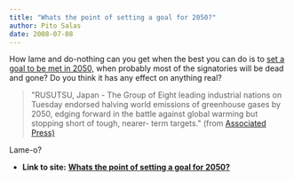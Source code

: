 ```yaml
---
title: "Whats the point of setting a goal for 2050?"
author: Pito Salas
date: 2008-07-08
---
```




How lame and do-nothing can you get when the best you can do is to [set a goal
to be met in
2050,](<http://news.yahoo.com/s/ap/20080708/ap_on_re_as/g8_climate_change>)
when probably most of the signatories will be dead and gone? Do you think it
has any effect on anything real?

> "RUSUTSU, Japan - The Group of Eight leading industrial nations on Tuesday
> endorsed halving world emissions of greenhouse gases by 2050, edging forward
> in the battle against global warming but stopping short of tough, nearer-
> term targets." (from [Associated
> Press)](<http://news.yahoo.com/s/ap/20080708/ap_on_re_as/g8_climate_change>)

Lame-o?


* **Link to site:** **[Whats the point of setting a goal for 2050?](None)**
